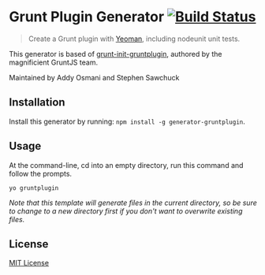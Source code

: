 # Grunt Plugin Generator [![Build Status](https://secure.travis-ci.org/yeoman/generator-gruntplugin.png?branch=master)](https://travis-ci.org/yeoman/generator-gruntplugin)

> Create a Grunt plugin with [Yeoman][], including nodeunit unit tests.

This generator is based of
[grunt-init-gruntplugin](https://github.com/gruntjs/grunt-init-gruntplugin), authored by the
magnificient GruntJS team.

Maintained by Addy Osmani and Stephen Sawchuck

[Yeoman]: http://yeoman.io/


## Installation

Install this generator by running: `npm install -g generator-gruntplugin`.


## Usage

At the command-line, cd into an empty directory, run this command and follow the prompts.

```
yo gruntplugin
```

_Note that this template will generate files in the current directory, so be sure to change to a new directory first if you don't want to overwrite existing files._


## License

[MIT License](http://en.wikipedia.org/wiki/MIT_License)
